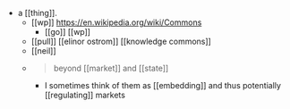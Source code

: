 - a [[thing]].
	- [[wp]] https://en.wikipedia.org/wiki/Commons
		- [[go]] [[wp]]
	- [[pull]] [[elinor ostrom]] [[knowledge commons]]
	- [[neil]]
  	- > beyond [[market]] and [[state]]
		- I sometimes think of them as [[embedding]] and thus potentially [[regulating]] markets
